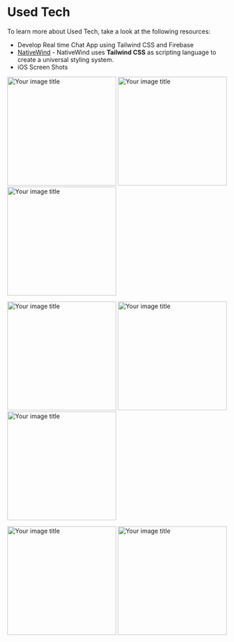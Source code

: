 # Used Tech

To learn more about Used Tech, take a look at the following resources:

- Develop Real time Chat App using Tailwind CSS and Firebase
- [NativeWind](https://www.nativewind.dev/quick-starts/react-native-cli) - NativeWind uses **Tailwind CSS** as scripting language to create a universal styling system.
- iOS Screen Shots
<p float="center">
<img src="https://raw.githubusercontent.com/DevJethava/RNPractice/master/src/ChatApp/assets/screenshots/1.png" alt="Your image title" width="250"/>
<img src="https://raw.githubusercontent.com/DevJethava/RNPractice/master/src/ChatApp/assets/screenshots/2.png" alt="Your image title" width="250"/>
<img src="https://raw.githubusercontent.com/DevJethava/RNPractice/master/src/ChatApp/assets/screenshots/3.png" alt="Your image title" width="250"/>
</p>
<p float="center">
<img src="https://raw.githubusercontent.com/DevJethava/RNPractice/master/src/ChatApp/assets/screenshots/4.png" alt="Your image title" width="250"/>
<img src="https://raw.githubusercontent.com/DevJethava/RNPractice/master/src/ChatApp/assets/screenshots/5.png" alt="Your image title" width="250"/>
<img src="https://raw.githubusercontent.com/DevJethava/RNPractice/master/src/ChatApp/assets/screenshots/6.png" alt="Your image title" width="250"/>
</p>

<p float="center">
<img src="https://raw.githubusercontent.com/DevJethava/RNPractice/master/src/ChatApp/assets/screenshots/7.png" alt="Your image title" width="250"/>
<img src="https://raw.githubusercontent.com/DevJethava/RNPractice/master/src/ChatApp/assets/screenshots/8.png" alt="Your image title" width="250"/>
</p>
